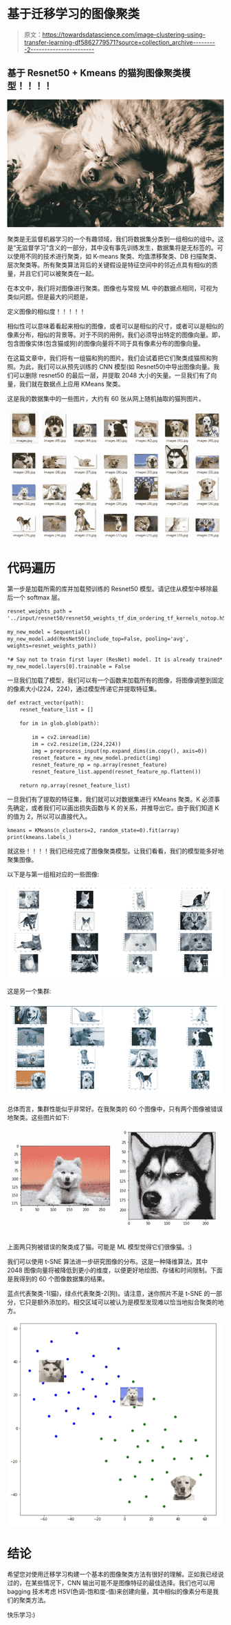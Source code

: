 # 基于迁移学习的图像聚类

> 原文：<https://towardsdatascience.com/image-clustering-using-transfer-learning-df5862779571?source=collection_archive---------2----------------------->

## 基于 Resnet50 + Kmeans 的猫狗图像聚类模型！！！！

![](img/64c9eff4d16f234b2de650011135a933.png)

聚类是无监督机器学习的一个有趣领域，我们将数据集分类到一组相似的组中。这是“无监督学习”含义的一部分，其中没有事先训练发生，数据集将是无标签的。可以使用不同的技术进行聚类，如 K-means 聚类、均值漂移聚类、DB 扫描聚类、层次聚类等。所有聚类算法背后的关键假设是特征空间中的邻近点具有相似的质量，并且它们可以被聚类在一起。

在本文中，我们将对图像进行聚类。图像也与常规 ML 中的数据点相同，可视为类似问题。但是最大的问题是，

定义图像的相似度！！！！！

相似性可以意味着看起来相似的图像，或者可以是相似的尺寸，或者可以是相似的像素分布，相似的背景等。对于不同的用例，我们必须导出特定的图像向量。即，包含图像实体(包含猫或狗)的图像向量将不同于具有像素分布的图像向量。

在这篇文章中，我们将有一组猫和狗的图片。我们会试着把它们聚类成猫照和狗照。为此，我们可以从预先训练的 CNN 模型(如 Resnet50)中导出图像向量。我们可以删除 resnet50 的最后一层，并提取 2048 大小的矢量。一旦我们有了向量，我们就在数据点上应用 KMeans 聚类。

这是我的数据集中的一些图片，大约有 60 张从网上随机抽取的猫狗图片。

![](img/77a1ce5435562f6893775b7ea9cf9aab.png)

# 代码遍历

第一步是加载所需的库并加载预训练的 Resnet50 模型。请记住从模型中移除最后一个 softmax 层。

```
resnet_weights_path = '../input/resnet50/resnet50_weights_tf_dim_ordering_tf_kernels_notop.h5'

my_new_model = Sequential()
my_new_model.add(ResNet50(include_top=False, pooling='avg', weights=resnet_weights_path))

*# Say not to train first layer (ResNet) model. It is already trained*
my_new_model.layers[0].trainable = False
```

一旦我们加载了模型，我们可以有一个函数来加载所有的图像，将图像调整到固定的像素大小(224，224)，通过模型传递它并提取特征集。

```
def extract_vector(path):
    resnet_feature_list = []

    for im in glob.glob(path):

        im = cv2.imread(im)
        im = cv2.resize(im,(224,224))
        img = preprocess_input(np.expand_dims(im.copy(), axis=0))
        resnet_feature = my_new_model.predict(img)
        resnet_feature_np = np.array(resnet_feature)
        resnet_feature_list.append(resnet_feature_np.flatten())

    return np.array(resnet_feature_list)
```

一旦我们有了提取的特征集，我们就可以对数据集进行 KMeans 聚类。K 必须事先确定，或者我们可以画出损失函数与 K 的关系，并推导出它。由于我们知道 K 的值为 2，所以可以直接代入。

```
kmeans = KMeans(n_clusters=2, random_state=0).fit(array)
print(kmeans.labels_)
```

就这些！！！！我们已经完成了图像聚类模型。让我们看看，我们的模型能多好地聚集图像。

以下是与第一组相对应的一些图像:

![](img/a6917f6661e3a023d9dffe85c47d6082.png)

这是另一个集群:

![](img/58cbb1b9e54a3637c9f6ba286b3882f9.png)

总体而言，集群性能似乎非常好。在我聚类的 60 个图像中，只有两个图像被错误地聚类。这些图片如下:

![](img/130fd1e54b1821b8f224c2384178e1f5.png)

上面两只狗被错误的聚类成了猫。可能是 ML 模型觉得它们很像猫。:)

我们可以使用 t-SNE 算法进一步研究图像的分布。这是一种降维算法，其中 2048 图像向量将被降低到更小的维度，以便更好地绘图、存储和时间限制。下面是我得到的 60 个图像数据集的结果。

蓝点代表聚类-1(猫)，绿点代表聚类-2(狗)。请注意，迷你照片不是 t-SNE 的一部分，它只是额外添加的。相交区域可以被认为是模型发现难以恰当地拟合聚类的地方。

![](img/16cc1256ff0b67f3dbf07104286a3d92.png)

# 结论

希望您对使用迁移学习构建一个基本的图像聚类方法有很好的理解。正如我已经说过的，在某些情况下，CNN 输出可能不是图像特征的最佳选择。我们也可以用 bagging 技术考虑 HSV(色调-饱和度-值)来创建向量，其中相似的像素分布是我们的聚类方法。

快乐学习:)